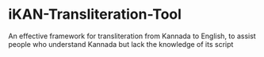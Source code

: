 # iKAN-Transliteration-Tool
An effective framework for transliteration from Kannada to English, to assist people who understand Kannada but lack the knowledge of its script
